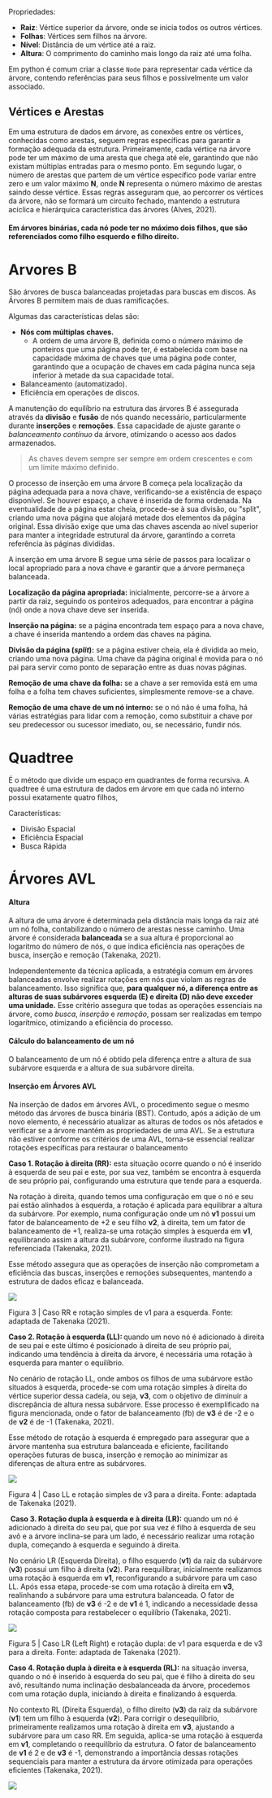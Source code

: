 Propriedades:
- **Raiz**: Vértice superior da árvore, onde se inicia todos os outros vértices.
- **Folhas**: Vértices sem filhos na árvore.
- **Nível**: Distância de um vértice até a raiz.
- **Altura**: O comprimento do caminho mais longo da raiz até uma folha.

Em python é comum criar a classe `Node` para representar cada vértice da árvore, contendo referências para seus filhos e possivelmente um valor associado.

## Vértices e Arestas
Em uma estrutura de dados em árvore, as conexões entre os vértices, conhecidas como arestas, seguem regras específicas para garantir a formação adequada da estrutura. Primeiramente, cada vértice na árvore pode ter um máximo de uma aresta que chega até ele, garantindo que não existam múltiplas entradas para o mesmo ponto. Em segundo lugar, o número de arestas que partem de um vértice específico pode variar entre zero e um valor máximo **N**, onde **N** representa o número máximo de arestas saindo desse vértice. Essas regras asseguram que, ao percorrer os vértices da árvore, não se formará um circuito fechado, mantendo a estrutura acíclica e hierárquica característica das árvores (Alves, 2021).

#### Em árvores binárias, cada nó pode ter no máximo dois filhos, que são referenciados como filho esquerdo e filho direito.

# Arvores B

São árvores de busca balanceadas projetadas para buscas em discos.
As Árvores B permitem mais de duas ramificações.

Algumas das características delas são:
- **Nós com múltiplas chaves.**
	- A ordem de uma árvore B, definida como o número máximo de ponteiros que uma página pode ter, é estabelecida com base na capacidade máxima de chaves que uma página pode conter, garantindo que a ocupação de chaves em cada página nunca seja inferior à metade da sua capacidade total.
- Balanceamento (automatizado).
- Eficiência em operações de discos.

A manutenção do equilíbrio na estrutura das árvores B é assegurada através da **divisão** e **fusão** de nós quando necessário, particularmente durante **inserções** e **remoções**. Essa capacidade de ajuste garante o *balanceamento contínuo* da árvore, otimizando o acesso aos dados armazenados.

>As chaves devem sempre ser sempre em ordem crescentes e com um limite máximo definido.

O processo de inserção em uma árvore B começa pela localização da página adequada para a nova chave, verificando-se a existência de espaço disponível. Se houver espaço, a chave é inserida de forma ordenada. Na eventualidade de a página estar cheia, procede-se à sua divisão, ou "split", criando uma nova página que alojará metade dos elementos da página original. Essa divisão exige que uma das chaves ascenda ao nível superior para manter a integridade estrutural da árvore, garantindo a correta referência às páginas divididas.

A inserção em uma árvore B segue uma série de passos para localizar o local apropriado para a nova chave e garantir que a árvore permaneça balanceada. 

**Localização da página apropriada:** inicialmente, percorre-se a árvore a partir da raiz, seguindo os ponteiros adequados, para encontrar a página (nó) onde a nova chave deve ser inserida.

**Inserção na página:** se a página encontrada tem espaço para a nova chave, a chave é inserida mantendo a ordem das chaves na página.

**Divisão da página (**_**split**_**):** se a página estiver cheia, ela é dividida ao meio, criando uma nova página. Uma chave da página original é movida para o nó pai para servir como ponto de separação entre as duas novas páginas.

**Remoção de uma chave da folha:** se a chave a ser removida está em uma folha e a folha tem chaves suficientes, simplesmente remove-se a chave. 

**Remoção de uma chave de um nó interno:** se o nó não é uma folha, há várias estratégias para lidar com a remoção, como substituir a chave por seu predecessor ou sucessor imediato, ou, se necessário, fundir nós.


# Quadtree

É o método que divide um espaço em quadrantes de forma recursiva. A quadtree é uma estrutura de dados em árvore em que cada nó interno possui exatamente quatro filhos,

Características: 
- Divisão Espacial
- Eficiência Espacial
- Busca Rápida

# Árvores AVL

#### **Altura**

A altura de uma árvore é determinada pela distância mais longa da raiz até um nó folha, contabilizando o número de arestas nesse caminho. Uma árvore é considerada **balanceada** se a sua altura é proporcional ao logaritmo do número de nós, o que indica eficiência nas operações de busca, inserção e remoção (Takenaka, 2021).

Independentemente da técnica aplicada, a estratégia comum em árvores balanceadas envolve realizar rotações em nós que violam as regras de balanceamento. Isso significa que, **para qualquer nó, a diferença entre as alturas de suas subárvores esquerda (E) e direita (D) não deve exceder uma unidade.** Esse critério assegura que todas as operações essenciais na árvore, como *busca*, *inserção* e *remoção*, possam ser realizadas em tempo logarítmico, otimizando a eficiência do processo.


#### Cálculo do balanceamento de um nó
O balanceamento de um nó é obtido pela diferença entre a altura de sua subárvore esquerda e a altura de sua subárvore direita.

#### Inserção em Árvores AVL

Na inserção de dados em árvores AVL, o procedimento segue o mesmo método das árvores de busca binária (BST). Contudo, após a adição de um novo elemento, é necessário atualizar as alturas de todos os nós afetados e verificar se a árvore mantém as propriedades de uma AVL. Se a estrutura não estiver conforme os critérios de uma AVL, torna-se essencial realizar rotações específicas para restaurar o balanceamento

**Caso 1. Rotação à direita (RR):** esta situação ocorre quando o nó é inserido à esquerda de seu pai e este, por sua vez, também se encontra à esquerda de seu próprio pai, configurando uma estrutura que tende para a esquerda.

Na rotação à direita, quando temos uma configuração em que o nó e seu pai estão alinhados à esquerda, a rotação é aplicada para equilibrar a altura da subárvore. Por exemplo, numa configuração onde um nó **v1** possui um fator de balanceamento de +2 e seu filho **v2**, à direita, tem um fator de balanceamento de +1, realiza-se uma rotação simples à esquerda em **v1**, equilibrando assim a altura da subárvore, conforme ilustrado na figura referenciada (Takenaka, 2021).

Esse método assegura que as operações de inserção não comprometam a eficiência das buscas, inserções e remoções subsequentes, mantendo a estrutura de dados eficaz e balanceada.

![](https://s3.amazonaws.com/platos-alexandria-prod/kroton/image/66a13bfe76d0feb96aeb817a/641c840f-fde9-47c0-82e0-708ae515d475/original)

Figura 3 | Caso RR e rotação simples de v1 para a esquerda. Fonte: adaptada de Takenaka (2021). 

**Caso 2. Rotação à esquerda (LL):** quando um novo nó é adicionado à direita de seu pai e este último é posicionado à direita de seu próprio pai, indicando uma tendência à direita da árvore, é necessária uma rotação à esquerda para manter o equilíbrio.

No cenário de rotação LL, onde ambos os filhos de uma subárvore estão situados à esquerda, procede-se com uma rotação simples à direita do vértice superior dessa cadeia, ou seja, **v3**, com o objetivo de diminuir a discrepância de altura nessa subárvore. Esse processo é exemplificado na figura mencionada, onde o fator de balanceamento (fb) de **v3** é de -2 e o de **v2** é de -1 (Takenaka, 2021).

Esse método de rotação à esquerda é empregado para assegurar que a árvore mantenha sua estrutura balanceada e eficiente, facilitando operações futuras de busca, inserção e remoção ao minimizar as diferenças de altura entre as subárvores.

![](https://s3.amazonaws.com/platos-alexandria-prod/kroton/image/66a13bfe76d0feb96aeb817a/83c175ca-ecf9-44db-b51d-917cc6fc0c7f/original)

Figura 4 | Caso LL e rotação simples de v3 para a direita. Fonte: adaptada de Takenaka (2021).

 **Caso 3. Rotação dupla à esquerda e à direita** **(LR):** quando um nó é adicionado à direita do seu pai, que por sua vez é filho à esquerda de seu avô e a árvore inclina-se para um lado, é necessário realizar uma rotação dupla, começando à esquerda e seguindo à direita.

No cenário LR (Esquerda Direita), o filho esquerdo (**v1**) da raiz da subárvore (**v3**) possui um filho à direita (**v2**). Para reequilibrar, inicialmente realizamos uma rotação à esquerda em **v1**, reconfigurando a subárvore para um caso LL. Após essa etapa, procede-se com uma rotação à direita em **v3**, realinhando a subárvore para uma estrutura balanceada. O fator de balanceamento (fb) de **v3** é -2 e de **v1** é 1, indicando a necessidade dessa rotação composta para restabelecer o equilíbrio (Takenaka, 2021).

![](https://s3.amazonaws.com/platos-alexandria-prod/kroton/image/66a13bfe76d0feb96aeb817a/825b06ea-aeab-435a-a0cb-03f40b7f67ca/original)

Figura 5 | Caso LR (Left Right) e rotação dupla: de v1 para esquerda e de v3 para a direita. Fonte: adaptada de Takenaka (2021).

**Caso 4. Rotação dupla à direita e à esquerda (RL):** na situação inversa, quando o nó é inserido à esquerda do seu pai, que é filho à direita do seu avô, resultando numa inclinação desbalanceada da árvore, procedemos com uma rotação dupla, iniciando à direita e finalizando à esquerda. 

No contexto RL (Direita Esquerda), o filho direito (**v3**) da raiz da subárvore (**v1**) tem um filho à esquerda (**v2**). Para corrigir o desequilíbrio, primeiramente realizamos uma rotação à direita em **v3**, ajustando a subárvore para um caso RR. Em seguida, aplica-se uma rotação à esquerda em **v1**, completando o reequilíbrio da estrutura. O fator de balanceamento de **v1** é 2 e de **v3** é -1, demonstrando a importância dessas rotações sequenciais para manter a estrutura da árvore otimizada para operações eficientes (Takenaka, 2021).

![](https://s3.amazonaws.com/platos-alexandria-prod/kroton/image/66a13bfe76d0feb96aeb817a/d186c9e2-2ff0-4e28-9a49-820cccfc7fc8/original)

